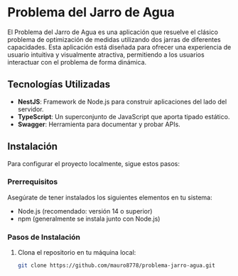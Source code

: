# Problema del Jarro de Agua

El Problema del Jarro de Agua es una aplicación que resuelve el clásico problema de optimización de medidas utilizando dos jarras de diferentes capacidades. Esta aplicación está diseñada para ofrecer una experiencia de usuario intuitiva y visualmente atractiva, permitiendo a los usuarios interactuar con el problema de forma dinámica.

## Tecnologías Utilizadas

- **NestJS**: Framework de Node.js para construir aplicaciones del lado del servidor.
- **TypeScript**: Un superconjunto de JavaScript que aporta tipado estático.
- **Swagger**: Herramienta para documentar y probar APIs.

## Instalación

Para configurar el proyecto localmente, sigue estos pasos:

### Prerrequisitos

Asegúrate de tener instalados los siguientes elementos en tu sistema:

- Node.js (recomendado: versión 14 o superior)
- npm (generalmente se instala junto con Node.js)

### Pasos de Instalación

1. Clona el repositorio en tu máquina local:

   ```bash
   git clone https://github.com/mauro8778/problema-jarro-agua.git
